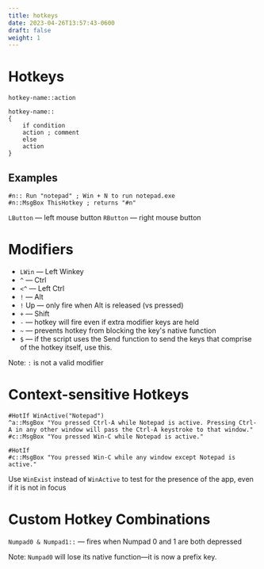 ```yaml
---
title: hotkeys
date: 2023-04-26T13:57:43-0600
draft: false
weight: 1
---
```


# Hotkeys
```autohotkey
hotkey-name::action

hotkey-name::
{
    if condition
    action ; comment
    else
    action
}
```

## Examples
```autohotkey
#n:: Run "notepad" ; Win + N to run notepad.exe
#n::MsgBox ThisHotkey ; returns "#n"
```
`LButton` — left mouse button
`RButton` — right mouse button

# Modifiers
- `LWin` — Left Winkey  
- `^` — Ctrl  
- `<^` — Left Ctrl  
- `!` — Alt  
- `!` Up — only fire when Alt is released (vs pressed)  
- `+` — Shift  
- `-` — hotkey will fire even if extra modifier keys are held  
- `~` — prevents hotkey from blocking the key's native function  
- `$` — if the script uses the Send function to send the keys that comprise of the hotkey itself, use this.  

Note: `:` is not a valid modifier

# Context-sensitive Hotkeys
```autohotkey
#HotIf WinActive("Notepad")
^a::MsgBox "You pressed Ctrl-A while Notepad is active. Pressing Ctrl-A in any other window will pass the Ctrl-A keystroke to that window."
#c::MsgBox "You pressed Win-C while Notepad is active."

#HotIf
#c::MsgBox "You pressed Win-C while any window except Notepad is active."
```

Use `WinExist` instead of `WinActive` to test for the presence of the app, even if it is not in focus

# Custom Hotkey Combinations
`Numpad0 & Numpad1::` — fires when Numpad 0 and 1 are both depressed

Note: `Numpad0` will lose its native function—it is now a prefix key.
